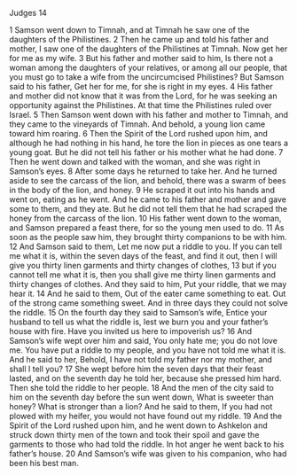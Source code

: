 Judges 14

1	Samson went down to Timnah, and at Timnah he saw one of the daughters of the Philistines.
2	Then he came up and told his father and mother, I saw one of the daughters of the Philistines at Timnah. Now get her for me as my wife.
3	But his father and mother said to him, Is there not a woman among the daughters of your relatives, or among all our people, that you must go to take a wife from the uncircumcised Philistines? But Samson said to his father, Get her for me, for she is right in my eyes.
4	His father and mother did not know that it was from the Lord, for he was seeking an opportunity against the Philistines. At that time the Philistines ruled over Israel.
5	Then Samson went down with his father and mother to Timnah, and they came to the vineyards of Timnah. And behold, a young lion came toward him roaring.
6	Then the Spirit of the Lord rushed upon him, and although he had nothing in his hand, he tore the lion in pieces as one tears a young goat. But he did not tell his father or his mother what he had done.
7	Then he went down and talked with the woman, and she was right in Samson’s eyes.
8	After some days he returned to take her. And he turned aside to see the carcass of the lion, and behold, there was a swarm of bees in the body of the lion, and honey.
9	He scraped it out into his hands and went on, eating as he went. And he came to his father and mother and gave some to them, and they ate. But he did not tell them that he had scraped the honey from the carcass of the lion.
10	His father went down to the woman, and Samson prepared a feast there, for so the young men used to do.
11	As soon as the people saw him, they brought thirty companions to be with him.
12	And Samson said to them, Let me now put a riddle to you. If you can tell me what it is, within the seven days of the feast, and find it out, then I will give you thirty linen garments and thirty changes of clothes,
13	but if you cannot tell me what it is, then you shall give me thirty linen garments and thirty changes of clothes. And they said to him, Put your riddle, that we may hear it.
14	And he said to them, Out of the eater came something to eat. Out of the strong came something sweet. And in three days they could not solve the riddle.
15	On the fourth day they said to Samson’s wife, Entice your husband to tell us what the riddle is, lest we burn you and your father’s house with fire. Have you invited us here to impoverish us?
16	And Samson’s wife wept over him and said, You only hate me; you do not love me. You have put a riddle to my people, and you have not told me what it is. And he said to her, Behold, I have not told my father nor my mother, and shall I tell you?
17	She wept before him the seven days that their feast lasted, and on the seventh day he told her, because she pressed him hard. Then she told the riddle to her people.
18	And the men of the city said to him on the seventh day before the sun went down, What is sweeter than honey? What is stronger than a lion? And he said to them, If you had not plowed with my heifer, you would not have found out my riddle.
19	And the Spirit of the Lord rushed upon him, and he went down to Ashkelon and struck down thirty men of the town and took their spoil and gave the garments to those who had told the riddle. In hot anger he went back to his father’s house.
20	And Samson’s wife was given to his companion, who had been his best man.

